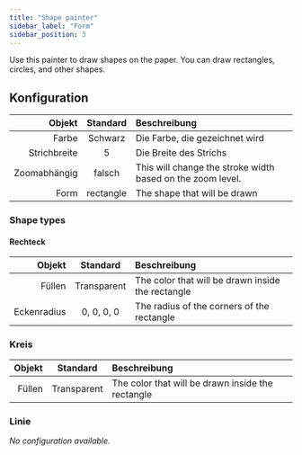 ```yaml
---
title: "Shape painter"
sidebar_label: "Form"
sidebar_position: 3
---
```



Use this painter to draw shapes on the paper. You can draw rectangles, circles, and other shapes.

## Konfiguration

|       Objekt | Standard  | Beschreibung                                               |
| ------------:|:---------:|:---------------------------------------------------------- |
|        Farbe |  Schwarz  | Die Farbe, die gezeichnet wird                             |
| Strichbreite |     5     | Die Breite des Strichs                                     |
| Zoomabhängig |  falsch   | This will change the stroke width based on the zoom level. |
|         Form | rectangle | The shape that will be drawn                               |

### Shape types

#### Rechteck

|      Objekt |  Standard   | Beschreibung                                      |
| -----------:|:-----------:|:------------------------------------------------- |
|      Füllen | Transparent | The color that will be drawn inside the rectangle |
| Eckenradius | 0, 0, 0, 0  | The radius of the corners of the rectangle        |

### Kreis

| Objekt |  Standard   | Beschreibung                                      |
| ------:|:-----------:|:------------------------------------------------- |
| Füllen | Transparent | The color that will be drawn inside the rectangle |

### Linie

*No configuration available.*
